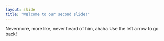 ```yaml
---
layout: slide
title: "Welcome to our second slide!"
---
```

Nevermore, more like, never heard of him, ahaha
Use the left arrow to go back!
